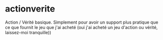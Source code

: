 # actionverite
Action / Vérité basique. Simplement pour avoir un support plus pratique que ce que fournit le jeu que j'ai acheté (oui j'ai acheté un jeu d'action ou vérité, laissez-moi tranquille))
